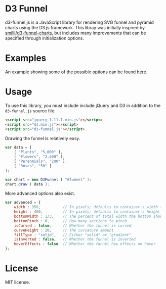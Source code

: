 # D3 Funnel

d3-funnel.js is a JavaScript library for rendering SVG funnel and pyramid charts using the D3.js framework. This libray
was initially inspired by [smilli/d3-funnel-charts](https://github.com/smilli/d3-funnel-charts), but includes many
improvements that can be specified through initialization options.

# Examples

An example showing some of the possible options can be found [here](https://cdn.rawgit.com/jakezatecky/d3-funnel/0.4.0/example/index.html).

# Usage

To use this library, you must include include jQuery and D3 in addition to the `d3-funnel.js` source file.

```` html
<script src="jquery-1.11.1.min.js"></script>
<script src="d3.min.js"></script>
<script src="d3-funnel.js"></script>
````

Drawing the funnel is relatively easy.

```` javascript
var data = [
	[ "Plants", "5,000" ],
	[ "Flowers", "2,500" ],
	[ "Perennials", "200" ],
	[ "Roses", "50" ]
];

var chart = new D3Funnel ( "#funnel" );
chart.draw ( data );
````

More advanced options also exist.

```` javascript
var advanced = {
	width : 350,          // In pixels; defaults to container's width (if non-zero)
	height : 400,         // In pixels; defaults to container's height (if non-zero)
	bottomWidth : 1/3,    // The percent of total width the bottom should be
	bottomPinch : 0,      // How many sections to pinch
	isCurved : false,     // Whether the funnel is curved
	curveHeight : 20,     // The curvature amount
	fillType : "solid",   // Either "solid" or "gradient"
	isInverted : false,   // Whether the funnel is inverted
	hoverEffects : false  // Whether the funnel has effects on hover
};
````

# License

MIT license.
